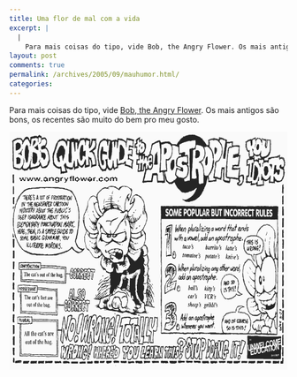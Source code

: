 ```yaml
---
title: Uma flor de mal com a vida
excerpt: |
  |
    Para mais coisas do tipo, vide Bob, the Angry Flower. Os mais antigos são bons, os recentes são muito do bem pro meu gosto....
layout: post
comments: true
permalink: /archives/2005/09/mauhumor.html/
categories:
---
```

Para mais coisas do tipo, vide <a href="http://www.angryflower.com" target="_blank">Bob, the Angry Flower</a>. Os mais antigos são bons, os recentes são muito do bem pro meu gosto.

<center>
  <img title="Bob, the Angry Flower, ensina onde colocar os malditos apóstrofos" src="/archives/img/bobsqu.gif" width="790" height="431" /><br />
</center>

